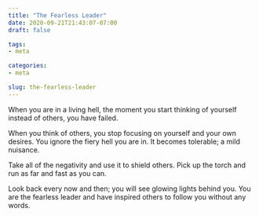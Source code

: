 ```yaml
---
title: "The Fearless Leader"
date: 2020-09-21T21:43:07-07:00
draft: false

tags:
- meta

categories:
- meta

slug: the-fearless-leader
---
```


When you are in a living hell, the moment you start thinking of yourself instead of others, you have failed.

When you think of others, you stop focusing on yourself and your own desires. You ignore the fiery hell you are in. It becomes tolerable; a mild nuisance.

Take all of the negativity and use it to shield others. Pick up the torch and run as far and fast as you can.

Look back every now and then; you will see glowing lights behind you. You are the fearless leader and have inspired others to follow you without any words.